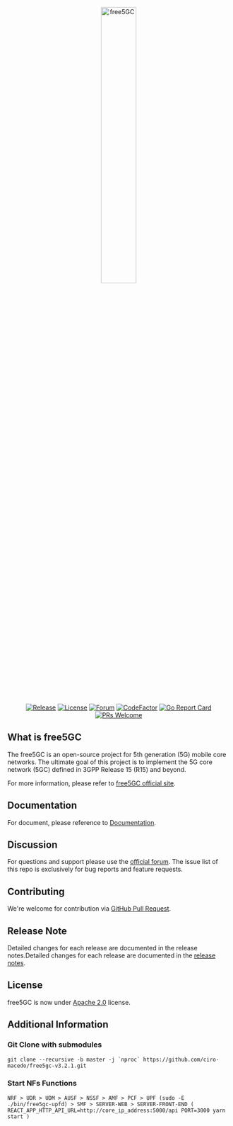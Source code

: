 <p align="center">
<a href="https://free5gc.org"><img width="40%" src="https://forum.free5gc.org/uploads/default/original/1X/324695bfc6481bd556c11018f2834086cf5ec645.png" alt="free5GC"/></a>
</p>

<p align="center">
<a href="https://github.com/free5gc/free5gc/releases"><img src="https://img.shields.io/github/v/release/free5gc/free5gc?color=orange" alt="Release"/></a>
<a href="https://github.com/free5gc/free5gc/blob/master/LICENSE.txt"><img src="https://img.shields.io/github/license/free5gc/free5gc?color=blue" alt="License"/></a>
<a href="https://forum.free5gc.org"><img src="https://img.shields.io/discourse/topics?server=https%3A%2F%2Fforum.free5gc.org&color=lightblue" alt="Forum"/></a>
<a href="https://www.codefactor.io/repository/github/free5gc/free5gc"><img src="https://www.codefactor.io/repository/github/free5gc/free5gc/badge" alt="CodeFactor" /></a>
<a href="https://goreportcard.com/report/github.com/free5gc/free5gc"><img src="https://goreportcard.com/badge/github.com/free5gc/free5gc" alt="Go Report Card" /></a>
<a href="https://github.com/free5gc/free5gc/pulls"><img src="https://img.shields.io/badge/PRs-Welcome-brightgreen" alt="PRs Welcome"/></a>
</p>

## What is free5GC

The free5GC is an open-source project for 5th generation (5G) mobile core networks. The ultimate goal of this project is to implement the 5G core network (5GC) defined in 3GPP Release 15 (R15) and beyond.

For more information, please refer to [free5GC official site](https://free5gc.org/).

## Documentation

For document, please reference to [Documentation](https://github.com/free5gc/free5gc/wiki).

## Discussion

For questions and support please use the [official forum](https://forum.free5gc.org). The issue list of this repo is exclusively for bug reports and feature requests.

## Contributing

We're welcome for contribution via [GitHub Pull Request](https://github.com/free5gc/free5gc/pulls).

## Release Note

Detailed changes for each release are documented in the release notes.Detailed changes for each release are documented in the [release notes](https://github.com/free5gc/free5gc/releases).

## License

free5GC is now under [Apache 2.0](https://github.com/free5gc/free5gc/blob/master/LICENSE.txt) license.

## Additional Information

### Git Clone with submodules
``
git clone --recursive -b master -j `nproc` https://github.com/ciro-macedo/free5gc-v3.2.1.git
``

### Start NFs Functions
``
NRF > UDR > UDM > AUSF > NSSF > AMF > PCF > UPF (sudo -E ./bin/free5gc-upfd) > SMF > SERVER-WEB > SERVER-FRONT-END ( REACT_APP_HTTP_API_URL=http://core_ip_address:5000/api PORT=3000 yarn start )
``
